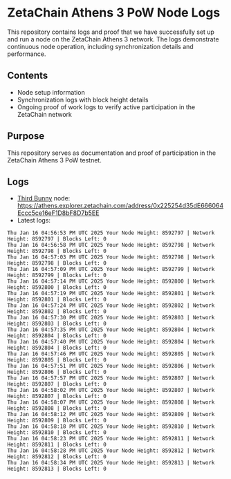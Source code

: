 # ZetaChain Athens 3 PoW Node Logs
This repository contains logs and proof that we have successfully set up and run a node on the ZetaChain Athens 3 network. The logs demonstrate continuous node operation, including synchronization details and performance.

## Contents
- Node setup information
- Synchronization logs with block height details
- Ongoing proof of work logs to verify active participation in the ZetaChain network

## Purpose
This repository serves as documentation and proof of participation in the ZetaChain Athens 3 PoW testnet.

## Logs

- [Third Bunny](https://thirdbunny.xyz/) node: https://athens.explorer.zetachain.com/address/0x225254d35dE666064Eccc5ce16eF1D8bF8D7b5EE
- Latest logs:
```
Thu Jan 16 04:56:53 PM UTC 2025 Your Node Height: 8592797 | Network Height: 8592797 | Blocks Left: 0
Thu Jan 16 04:56:58 PM UTC 2025 Your Node Height: 8592798 | Network Height: 8592798 | Blocks Left: 0
Thu Jan 16 04:57:03 PM UTC 2025 Your Node Height: 8592798 | Network Height: 8592798 | Blocks Left: 0
Thu Jan 16 04:57:09 PM UTC 2025 Your Node Height: 8592799 | Network Height: 8592799 | Blocks Left: 0
Thu Jan 16 04:57:14 PM UTC 2025 Your Node Height: 8592800 | Network Height: 8592800 | Blocks Left: 0
Thu Jan 16 04:57:19 PM UTC 2025 Your Node Height: 8592801 | Network Height: 8592801 | Blocks Left: 0
Thu Jan 16 04:57:24 PM UTC 2025 Your Node Height: 8592802 | Network Height: 8592802 | Blocks Left: 0
Thu Jan 16 04:57:30 PM UTC 2025 Your Node Height: 8592803 | Network Height: 8592803 | Blocks Left: 0
Thu Jan 16 04:57:35 PM UTC 2025 Your Node Height: 8592804 | Network Height: 8592804 | Blocks Left: 0
Thu Jan 16 04:57:40 PM UTC 2025 Your Node Height: 8592804 | Network Height: 8592804 | Blocks Left: 0
Thu Jan 16 04:57:46 PM UTC 2025 Your Node Height: 8592805 | Network Height: 8592805 | Blocks Left: 0
Thu Jan 16 04:57:51 PM UTC 2025 Your Node Height: 8592806 | Network Height: 8592806 | Blocks Left: 0
Thu Jan 16 04:57:57 PM UTC 2025 Your Node Height: 8592807 | Network Height: 8592807 | Blocks Left: 0
Thu Jan 16 04:58:02 PM UTC 2025 Your Node Height: 8592807 | Network Height: 8592807 | Blocks Left: 0
Thu Jan 16 04:58:07 PM UTC 2025 Your Node Height: 8592808 | Network Height: 8592808 | Blocks Left: 0
Thu Jan 16 04:58:12 PM UTC 2025 Your Node Height: 8592809 | Network Height: 8592809 | Blocks Left: 0
Thu Jan 16 04:58:18 PM UTC 2025 Your Node Height: 8592810 | Network Height: 8592810 | Blocks Left: 0
Thu Jan 16 04:58:23 PM UTC 2025 Your Node Height: 8592811 | Network Height: 8592811 | Blocks Left: 0
Thu Jan 16 04:58:28 PM UTC 2025 Your Node Height: 8592812 | Network Height: 8592812 | Blocks Left: 0
Thu Jan 16 04:58:34 PM UTC 2025 Your Node Height: 8592813 | Network Height: 8592813 | Blocks Left: 0
```
